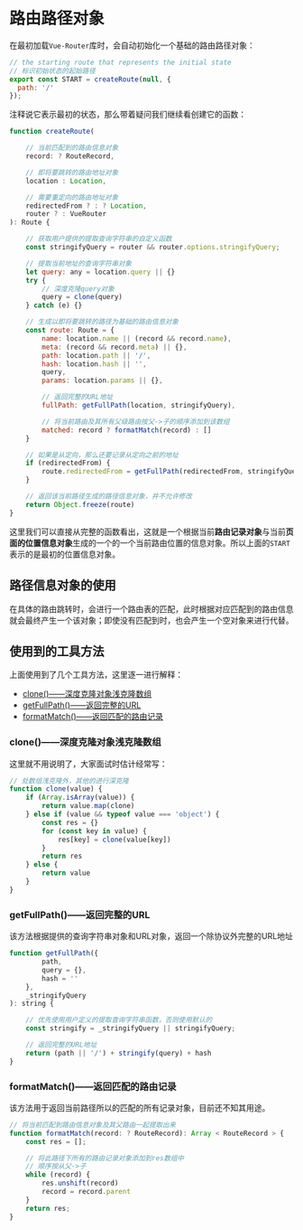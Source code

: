 # 路由路径对象

在最初加载`Vue-Router`库时，会自动初始化一个基础的路由路径对象：

```js
// the starting route that represents the initial state
// 标识初始状态的起始路径
export const START = createRoute(null, {
  path: '/'
});
```

注释说它表示最初的状态，那么带着疑问我们继续看创建它的函数：

```js
function createRoute(

    // 当前匹配到的路由信息对象
    record: ? RouteRecord,

    // 即将要跳转的路由地址对象
    location : Location,

    // 需要重定向的路由地址对象
    redirectedFrom ? : ? Location,
    router ? : VueRouter
): Route {

    // 获取用户提供的提取查询字符串的自定义函数
    const stringifyQuery = router && router.options.stringifyQuery;

    // 提取当前地址的查询字符串对象
    let query: any = location.query || {}
    try {
        // 深度克隆query对象
        query = clone(query)
    } catch (e) {}

    // 生成以即将要跳转的路径为基础的路由信息对象
    const route: Route = {
        name: location.name || (record && record.name),
        meta: (record && record.meta) || {},
        path: location.path || '/',
        hash: location.hash || '',
        query,
        params: location.params || {},

        // 返回完整的URL地址
        fullPath: getFullPath(location, stringifyQuery),

        // 将当前路由及其所有父级路由按父->子的顺序添加到该数组
        matched: record ? formatMatch(record) : []
    }

    // 如果是从定向，那么还要记录从定向之前的地址
    if (redirectedFrom) {
        route.redirectedFrom = getFullPath(redirectedFrom, stringifyQuery)
    }

    // 返回该当前路径生成的路径信息对象，并不允许修改
    return Object.freeze(route)
}
```

这里我们可以直接从完整的函数看出，这就是一个根据当前**路由记录对象**与当前**页面的位置信息对象**生成的一个的一个当前路由位置的信息对象。所以上面的`START`表示的是最初的位置信息对象。

## 路径信息对象的使用

在具体的路由跳转时，会进行一个路由表的匹配，此时根据对应匹配到的路由信息就会最终产生一个该对象；即使没有匹配到时，也会产生一个空对象来进行代替。

## 使用到的工具方法

上面使用到了几个工具方法，这里逐一进行解释：

- [clone()——深度克隆对象浅克隆数组](#clone%e6%b7%b1%e5%ba%a6%e5%85%8b%e9%9a%86%e5%af%b9%e8%b1%a1%e6%b5%85%e5%85%8b%e9%9a%86%e6%95%b0%e7%bb%84)
- [getFullPath()——返回完整的URL](#getfullpath%e8%bf%94%e5%9b%9e%e5%ae%8c%e6%95%b4%e7%9a%84url)
- [formatMatch()——返回匹配的路由记录](#formatmatch%e8%bf%94%e5%9b%9e%e5%8c%b9%e9%85%8d%e7%9a%84%e8%b7%af%e7%94%b1%e8%ae%b0%e5%bd%95)

### clone()——深度克隆对象浅克隆数组

这里就不用说明了，大家面试时估计经常写：

```js
// 处数组浅克隆外，其他的进行深克隆
function clone(value) {
    if (Array.isArray(value)) {
        return value.map(clone)
    } else if (value && typeof value === 'object') {
        const res = {}
        for (const key in value) {
            res[key] = clone(value[key])
        }
        return res
    } else {
        return value
    }
}
```

### getFullPath()——返回完整的URL

该方法根据提供的查询字符串对象和URL对象，返回一个除协议外完整的URL地址

```js
function getFullPath({
        path,
        query = {},
        hash = ''
    },
    _stringifyQuery
): string {

    // 优先使用用户定义的提取查询字符串函数，否则使用默认的
    const stringify = _stringifyQuery || stringifyQuery;

    // 返回完整的URL地址
    return (path || '/') + stringify(query) + hash
}
```

### formatMatch()——返回匹配的路由记录

该方法用于返回当前路径所以的匹配的所有记录对象，目前还不知其用途。

```js
// 将当前匹配到路由信息对象及其父路由一起提取出来
function formatMatch(record: ? RouteRecord): Array < RouteRecord > {
    const res = [];

    // 将此路径下所有的路由记录对象添加到res数组中
    // 顺序按从父->子
    while (record) {
        res.unshift(record)
        record = record.parent
    }
    return res;
}
```
